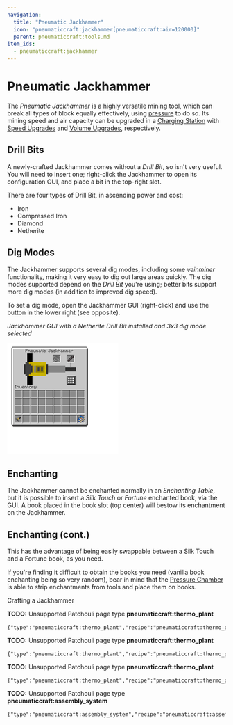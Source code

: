 ```yaml
---
navigation:
  title: "Pneumatic Jackhammer"
  icon: "pneumaticcraft:jackhammer[pneumaticcraft:air=120000]"
  parent: pneumaticcraft:tools.md
item_ids:
  - pneumaticcraft:jackhammer
---
```


# Pneumatic Jackhammer

<ItemImage id="pneumaticcraft:jackhammer" />

The *Pneumatic Jackhammer* is a highly versatile mining tool, which can break all types of block equally effectively, using [pressure](../pressure.md) to do so. Its mining speed and air capacity can be upgraded in a [Charging Station](../charging_station.md) with [Speed Upgrades](../upgrades.md#speed) and [Volume Upgrades](../upgrades.md#volume), respectively.

## Drill Bits

A newly-crafted Jackhammer comes without a *Drill Bit*, so isn't very useful. You will need to insert one; right-click the Jackhammer to open its configuration GUI, and place a bit in the top-right slot.

There are four types of Drill Bit, in ascending power and cost:
- Iron
- Compressed Iron
- Diamond
- Netherite

## Dig Modes

The Jackhammer supports several dig modes, including some *veinminer* functionality, making it very easy to dig out large areas quickly. The dig modes supported depend on the *Drill Bit* you're using; better bits support more dig modes (in addition to improved dig speed).

To set a dig mode, open the Jackhammer GUI (right-click) and use the button in the lower right (see opposite).

*Jackhammer GUI with a Netherite Drill Bit installed and 3x3 dig mode selected*

![](jackhammer_gui.png)

## Enchanting

<ItemImage id="minecraft:enchanted_book" />

The Jackhammer cannot be enchanted normally in an *Enchanting Table*, but it is possible to insert a *Silk Touch* or *Fortune* enchanted book, via the GUI. A book placed in the book slot (top center) will bestow its enchantment on the Jackhammer.

## Enchanting (cont.)

This has the advantage of being easily swappable between a Silk Touch and a Fortune book, as you need.

If you're finding it difficult to obtain the books you need (vanilla book enchanting being so very random), bear in mind that the [Pressure Chamber](../pressure_chamber.md) is able to strip enchantments from tools and place them on books.

Crafting a Jackhammer

<Recipe id="pneumaticcraft:jackhammer" />

**TODO:** Unsupported Patchouli page type **pneumaticcraft:thermo_plant**

```
{"type":"pneumaticcraft:thermo_plant","recipe":"pneumaticcraft:thermo_plant/iron_drill_bit"}
```

**TODO:** Unsupported Patchouli page type **pneumaticcraft:thermo_plant**

```
{"type":"pneumaticcraft:thermo_plant","recipe":"pneumaticcraft:thermo_plant/compressed_iron_drill_bit"}
```

**TODO:** Unsupported Patchouli page type **pneumaticcraft:thermo_plant**

```
{"type":"pneumaticcraft:thermo_plant","recipe":"pneumaticcraft:thermo_plant/diamond_drill_bit"}
```

**TODO:** Unsupported Patchouli page type **pneumaticcraft:assembly_system**

```
{"type":"pneumaticcraft:assembly_system","recipe":"pneumaticcraft:assembly/netherite_drill_bit"}
```

